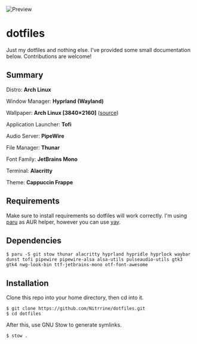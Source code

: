 ![Preview](https://github.com/user-attachments/assets/7c36e36b-c140-4f17-aff7-9d71c78d8ed4)

# dotfiles

Just my dotfiles and nothing else. I've provided some small documentation below. Contributions are welcome!

## Summary

Distro: **Arch Linux**

Window Manager: **Hyprland (Wayland)**

Wallpaper: **Arch Linux [3840×2160]** ([source](https://www.reddit.com/r/wallpaper/comments/mbmps9/arch_linux_38402160/))

Application Launcher: **Tofi**

Audio Server: **PipeWire**

File Manager: **Thunar**

Font Family: **JetBrains Mono**

Terminal: **Alacritty**

Theme: **Cappuccin Frappe**

## Requirements

Make sure to install requirements so dotfiles will work correctly. 
I'm using [paru](https://github.com/morganamilo/paru) as AUR helper, however you can use [yay](https://github.com/Jguer/yay).

## Dependencies

```
$ paru -S git stow thunar alacritty hyprland hypridle hyprlock waybar dunst tofi pipewire pipewire-alsa alsa-utils pulseaudio-utils gtk3 gtk4 nwg-look-bin ttf-jetbrains-mono otf-font-awesome
```

## Installation

Clone this repo into your home directory, then cd into it.

```
$ git clone https://github.com/Nitrrine/dotfiles.git
$ cd dotfiles
```

After this, use GNU Stow to generate symlinks.

```
$ stow .
```
